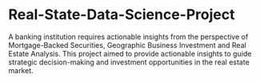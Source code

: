 # Real-State-Data-Science-Project
A banking institution requires actionable insights from the perspective of Mortgage-Backed Securities, Geographic Business Investment and Real Estate Analysis. This project aimed to provide actionable insights to guide strategic decision-making and investment opportunities in the real estate market.

